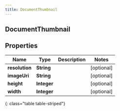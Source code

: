 ```yaml
---
title: DocumentThumbnail
---
```

## DocumentThumbnail


## Properties

| Name | Type | Description | Notes |
| ------------ | ------------- | ------------- | ------------- |
| **resolution** | <!----><!---->**String**<!----> |  |  [optional] |
| **imageUri** | <!----><!---->**String**<!----> |  |  [optional] |
| **height** | <!----><!---->**Integer**<!----> |  |  [optional] |
| **width** | <!----><!---->**Integer**<!----> |  |  [optional] |
{: class="table table-striped"}




